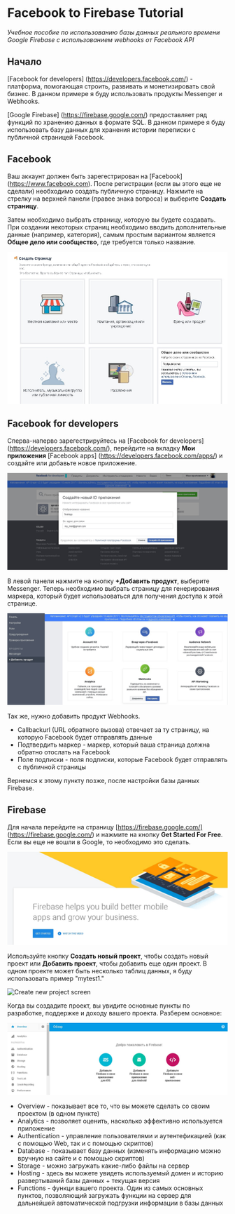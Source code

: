 # Facebook to Firebase Tutorial
*Учебное пособие по использованию базы данных реального времени Google Firebase с использованием webhooks от Facebook API*

## Начало

[Facebook for developers] (https://developers.facebook.com/) - платформа, помогающая строить, развивать и монетизировать свой бизнес. В данном примере я буду использовать продукты Messenger и Webhooks.

[Google Firebase] (https://firebase.google.com/) предоставляет ряд функций по хранению данных в формате SQL. В данном примере я буду использовать базу данных для хранения истории переписки с публичной страницей Facebook.

## Facebook

Ваш аккаунт должен быть зарегестрирован на [Facebook] (https://www.facebook.com). После регистрации (если вы этого еще не сделали) необходимо создать публичную страницу. Нажмите на стрелку на верхней панели (правее знака вопроса) и выберите **Создать страницу**.

Затем необходимо выбрать страницу, которую вы будете создавать. При создании некоторых страниц необходимо вводить дополнительные данные (например, категория), самым простым вариантом является **Общее дело или сообщество**, где требуется только название.

![Create new app screen](images/create_a_facebook_page.jpg)

## Facebook for developers

Сперва-наперво зарегестрируйтесь на [Facebook for developers] (https://developers.facebook.com/), перейдите на вкладку **Мои приложения** [Facebook apps] (https://developers.facebook.com/apps/) и создайте или добавьте новое приложение.

![Create new app screen](images/create_app.jpg)

В левой панели нажмите на кнопку **+Добавить продукт**, выберите Messenger. Теперь необходимо выбрать страницу для генерирования маркера, который будет использоваться для получения доступа к этой странице.

![Adding products](images/add_products_to_app.jpg)

Так же, нужно добавить продукт Webhooks. 
* Callbackurl (URL обратного вызова) отвечает за ту страницу, на которую Facebook будет отправлять данные
* Подтвердить маркер - маркер, который ваша страница должна обратно отослать на Facebook
* Поле подписки - поля подписки, которые Facebook будет отправлять с публичной страницы

Вернемся к этому пункту позже, после настройки базы данных Firebase.
 
## Firebase

Для начала перейдите на страницу [https://firebase.google.com/] (https://firebase.google.com/) и нажмите на кнопку **Get Started For Free**. Если вы еще не вошли в Google, то необходимо это сделать.

![Main screen](images/get_started.jpg)

Используйте кнопку **Создать новый проект**, чтобы создать новый проект или **Добавить проект**, чтобы добавить еще один проект. В одном проекте может быть несколько таблиц данных, я буду использовать пример "mytest1."

![Create new project screen](images/create_a_project.png)

Когда вы создадите проект, вы увидите основные пункты по разработке, поддержке и доходу вашего проекта. Разберем основное:

![Database view](images/firebase_project_items.jpg)

* Overview - показывает все то, что вы можете сделать со своим проектом (в одном пункте)
* Analytics - позволяет оценить, насколько эффективно используется приложение
* Authentication - управление пользователями и аутентефикацией (как с помощью Web, так и с помощью скриптов) 
* Database - показывает базу данных (изменять информацию можно вручную на сайте и с помощью скриптов)
* Storage - можно загружать какие-либо файлы на сервер
* Hosting - здесь вы можете увидеть используемый домен и историю развертываний базы данных + текущая версия
* Functions - функци вашего проекта. Один из самых основных пунктов, позволяющий загружать функции на сервер для дальнейшей автоматической подгрузки информации в базы данных




